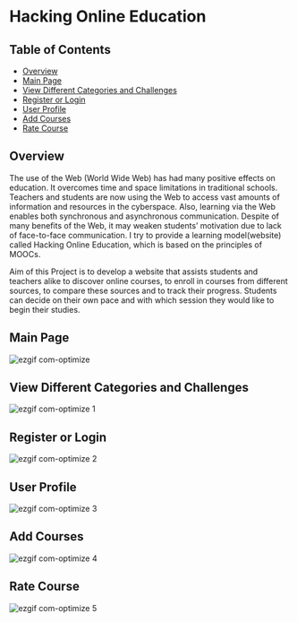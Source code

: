 # Hacking Online Education

## Table of Contents

- [Overview](#overview)
- [Main Page](#main-page)
- [View Different Categories and Challenges](#view-different-categories-and-challenges)
- [Register or Login](#register-or-login)
- [User Profile](#user-profile)
- [Add Courses](#add-courses)
- [Rate Course](#rate-course)

## Overview
The use of the Web (World Wide Web) has had many positive effects on education. It overcomes time and space limitations in traditional schools. Teachers and students
are now using  the  Web  to  access  vast  amounts  of  information  and  resources  in  the cyberspace. Also, learning via the Web enables both synchronous and asynchronous communication. Despite of many  benefits  of  the  Web,  it  may  weaken  students’ motivation  due  to  lack  of  face-to-face communication. I try to provide a learning model(website) called Hacking Online Education, which is based on the principles of MOOCs.

Aim of this Project is to develop a website that assists students and teachers alike to discover online courses, to enroll in courses from different sources, to compare these sources and to track their progress. Students can decide on their own pace and with which session they would like to begin their studies.

## Main Page

![ezgif com-optimize](https://user-images.githubusercontent.com/25117249/35183297-8ce7942e-fe09-11e7-86bb-64ad90788fc9.gif)

## View Different Categories and Challenges

![ezgif com-optimize 1](https://user-images.githubusercontent.com/25117249/35183306-d3720820-fe09-11e7-9e08-366879f6a0e8.gif)

## Register or Login

![ezgif com-optimize 2](https://user-images.githubusercontent.com/25117249/35183384-2a82fcea-fe0b-11e7-8908-01bc01e76f6f.gif)

## User Profile

![ezgif com-optimize 3](https://user-images.githubusercontent.com/25117249/35183407-a0ce0818-fe0b-11e7-80e3-ba9a0d8b7800.gif)

## Add Courses

![ezgif com-optimize 4](https://user-images.githubusercontent.com/25117249/35183427-f91b7cda-fe0b-11e7-9528-1aea399668fe.gif)

## Rate Course

![ezgif com-optimize 5](https://user-images.githubusercontent.com/25117249/35183435-28633640-fe0c-11e7-96b0-5ddda3726969.gif)
